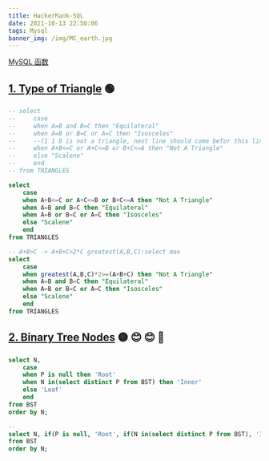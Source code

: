 ```yaml
---
title: HackerRank-SQL
date: 2021-10-13 22:50:06
tags: Mysql
banner_img: /img/MC_earth.jpg
---
```

[MySQL 函数](https://www.begtut.com/sql/sql-ref-mysql.html)

## [1. Type of Triangle](https://www.hackerrank.com/challenges/what-type-of-triangle/problem?isFullScreen=true) :green_circle: 
```sql
-- select 
--     case
--     when A=B and B=C then "Equilateral"
--     when A=B or B=C or A=C then "Isosceles" 
--     --(1 1 0 is not a triangle, next line should come befor this line)
--     when A+B<=C or A+C<=B or B+C<=A then "Not A Triangle"
--     else "Scalene"
--     end
-- from TRIANGLES

select 
    case 
    when A+B<=C or A+C<=B or B+C<=A then "Not A Triangle"
    when A=B and B=C then "Equilateral"
    when A=B or B=C or A=C then "Isosceles"           
    else "Scalene"
    end
from TRIANGLES

-- A+B>C -> A+B+C>2*C greatest(A,B,C):select max
select 
    case
    when greatest(A,B,C)*2>=(A+B+C) then "Not A Triangle" 
    when A=B and B=C then "Equilateral"
    when A=B or B=C or A=C then "Isosceles"
    else "Scalene"
    end
from TRIANGLES
```
## [2. Binary Tree Nodes](https://www.hackerrank.com/challenges/binary-search-tree-1/problem?isFullScreen=true) :yellow_circle: 😊 :blush: :red_circle:
```sql
select N,
    case
    when P is null then 'Root'
    when N in(select distinct P from BST) then 'Inner'
    else 'Leaf'
    end
from BST
order by N;

--
select N, if(P is null, 'Root', if(N in(select distinct P from BST), 'Inner', 'Leaf'))
from BST
order by N;
```